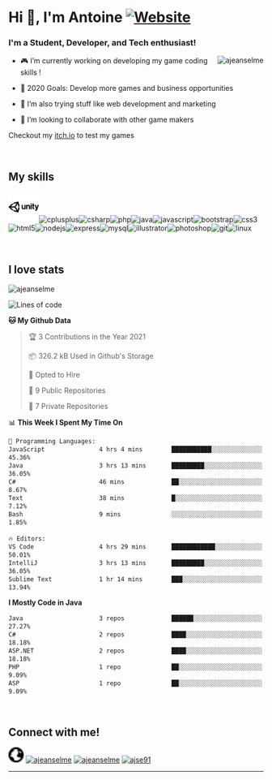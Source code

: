 # Hi 👋, I'm Antoine [![Website](https://img.shields.io/website?label=jeanselme.fr&style=for-the-badge&url=https%3A%2F%2Fjeanselme.fr)](https://jeanselme.fr)

### I'm a Student, Developer, and Tech enthusiast! 
<img align="right" src="https://github-readme-stats.vercel.app/api?username=ajeanselme&show_icons=true" alt="ajeanselme" />

 
- 🎮 I’m currently working on developing my game coding skills !

- 🥅 2020 Goals: Develop more games and business opportunities

- 🎨 I’m also trying stuff like web development and marketing

- 👯 I’m looking to collaborate with other game makers

Checkout my [itch.io](https://ajeanselme.itch.io/) to test my games

<br />

## My skills 

<img src="https://raw.githubusercontent.com/github/explore/80688e429a7d4ef2fca1e82350fe8e3517d3494d/topics/unity/unity.png" alt="unity" width="60px" height="auto"/><img src="https://devicons.github.io/devicon/devicon.git/icons/cplusplus/cplusplus-original.svg" alt="cplusplus" width="40" height="40"/><img src="https://devicons.github.io/devicon/devicon.git/icons/csharp/csharp-original.svg" alt="csharp" width="40" height="40"/><img src="https://devicons.github.io/devicon/devicon.git/icons/php/php-original.svg" alt="php" width="40" height="40"/><img src="https://devicons.github.io/devicon/devicon.git/icons/java/java-original-wordmark.svg" alt="java" width="40" height="40"/><img src="https://devicons.github.io/devicon/devicon.git/icons/javascript/javascript-original.svg" alt="javascript" width="40" height="40"/><img src="https://devicons.github.io/devicon/devicon.git/icons/bootstrap/bootstrap-plain.svg" alt="bootstrap" width="40" height="40"/><img src="https://devicons.github.io/devicon/devicon.git/icons/css3/css3-original-wordmark.svg" alt="css3" width="40" height="40"/><img src="https://devicons.github.io/devicon/devicon.git/icons/html5/html5-original-wordmark.svg" alt="html5" width="40" height="40"/><img src="https://devicons.github.io/devicon/devicon.git/icons/nodejs/nodejs-original-wordmark.svg" alt="nodejs" width="40" height="40"/><img src="https://devicons.github.io/devicon/devicon.git/icons/express/express-original-wordmark.svg" alt="express" width="40" height="40"/><img src="https://devicons.github.io/devicon/devicon.git/icons/mysql/mysql-original-wordmark.svg" alt="mysql" width="40" height="40"/><img src="https://www.vectorlogo.zone/logos/adobe_illustrator/adobe_illustrator-icon.svg" alt="illustrator" width="40" height="40"/><img src="https://devicons.github.io/devicon/devicon.git/icons/photoshop/photoshop-plain.svg" alt="photoshop" width="40" height="40"/><img src="https://www.vectorlogo.zone/logos/git-scm/git-scm-icon.svg" alt="git" width="40" height="40"/><img src="https://devicons.github.io/devicon/devicon.git/icons/linux/linux-original.svg" alt="linux" width="40" height="40"/>

<br />

## I love stats

<img src="https://komarev.com/ghpvc/?username=ajeanselme" alt="ajeanselme" />

<!--START_SECTION:waka-->
![Lines of code](https://img.shields.io/badge/From%20Hello%20World%20I%27ve%20Written-862023%20lines%20of%20code-blue)

**🐱 My Github Data** 

> 🏆 3 Contributions in the Year 2021
 > 
> 📦 326.2 kB Used in Github's Storage 
 > 
> 💼 Opted to Hire
 > 
> 📜 9 Public Repositories 
 > 
> 🔑 7 Private Repositories  
 > 
📊 **This Week I Spent My Time On** 

```text
💬 Programming Languages: 
JavaScript               4 hrs 4 mins        ███████████░░░░░░░░░░░░░░   45.36% 
Java                     3 hrs 13 mins       █████████░░░░░░░░░░░░░░░░   36.05% 
C#                       46 mins             ██░░░░░░░░░░░░░░░░░░░░░░░   8.67% 
Text                     38 mins             █░░░░░░░░░░░░░░░░░░░░░░░░   7.12% 
Bash                     9 mins              ░░░░░░░░░░░░░░░░░░░░░░░░░   1.85%

🔥 Editors: 
VS Code                  4 hrs 29 mins       ████████████░░░░░░░░░░░░░   50.01% 
IntelliJ                 3 hrs 13 mins       █████████░░░░░░░░░░░░░░░░   36.05% 
Sublime Text             1 hr 14 mins        ███░░░░░░░░░░░░░░░░░░░░░░   13.94%

```

**I Mostly Code in Java** 

```text
Java                     3 repos             ██████░░░░░░░░░░░░░░░░░░░   27.27% 
C#                       2 repos             ████░░░░░░░░░░░░░░░░░░░░░   18.18% 
ASP.NET                  2 repos             ████░░░░░░░░░░░░░░░░░░░░░   18.18% 
PHP                      1 repo              ██░░░░░░░░░░░░░░░░░░░░░░░   9.09% 
ASP                      1 repo              ██░░░░░░░░░░░░░░░░░░░░░░░   9.09%

```



<!--END_SECTION:waka-->

<br />

## Connect with me!

[<img src="https://raw.githubusercontent.com/iconic/open-iconic/master/svg/globe.svg" alt="ajeanselme" height="30" width="30" />][Website]
[<img src="https://cdn.jsdelivr.net/npm/simple-icons@3.0.1/icons/linkedin.svg" alt="ajeanselme" height="30" width="30" />][Linkedin]
[<img src="https://cdn.jsdelivr.net/npm/simple-icons@3.0.1/icons/facebook.svg" alt="ajeanselme" height="30" width="30" />][Facebook]
[<img src="https://cdn.jsdelivr.net/npm/simple-icons@3.0.1/icons/instagram.svg" alt="ajse91" height="30" width="30" />][Instagram]

---

[Website]: https://jeanselme.fr
[Linkedin]: https://linkedin.com/in/ajeanselme
[Instagram]: https://instagram.com/ajse91
[Facebook]: https://www.facebook.com/antoine.jse/
